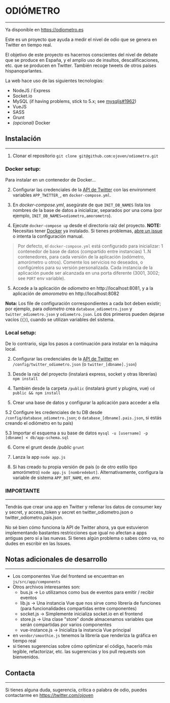# ODIÓMETRO
---

Ya disponible en https://odiometro.es

Este es un proyecto que ayuda a medir el nivel de odio que se genera en Twitter en tiempo real.

El objetivo de este proyecto es hacernos conscientes del nivel de debate que se produce en España,
y el amplio uso de insultos, descalificaciones, etc. que se producen en Twitter. También recoge tweets de otros países hispanoparlantes.

La web hace uso de las siguientes tecnologías:
* NodeJS / Express
* Socket.io
* MySQL (if having problems, stick to 5.x; see [mysqljs#1962](https://github.com/mysqljs/mysql/pull/1962))
* VueJS
* SASS
* Grunt
* *(opcional)* Docker

## Instalación
---

1. Clonar el repositorio
```git clone git@github.com:ojoven/odiometro.git```

### **Docker setup:**
Para instalar en un contenedor de Docker…

2. Configurar las credenciales de la [API de Twitter](https://developer.twitter.com/en/docs/twitter-api/getting-started/guide) con las environment variables `APP_TWITTER_`, en ``docker-compose.yml``.

3. En *docker-compose.yml*, asegúrate de que `INIT_DB_NAMES` lista los nombres de la base de datos a inicializar, separados por una coma (por ejemplo, `INIT_DB_NAMES=odiometro,amorometro`).

4. Ejecute `docker-compose up` desde el directorio raíz del proyecto.
**NOTE:** Necesitas tener [Docker](https://www.docker.com/get-started) ya instalado. Si tienes problemas, [abre un issue](https://github.com/ojoven/odiometro/issues) o intenta la configuración manual.

> Por defecto, el `docker-compose.yml` está configurado para inicializar:
> 1 contenedor de base de datos (compartido entre instancias)
> 1..N contenedores, para cada versión de la aplicación (odómetro, amorómetro u otros).
> Comente los servicios no deseados, o configúrelos para su versión personalizada.
> Cada instancia de la aplicación puede ser alcanzada en una porta diferente (3001, 3002; see `PORT` env variable).

5. Accede a la aplicación de *odiometro* en http://localhost:8081, y a la aplicación de *amorometro* en http://localhost:8082

**Nota:** Los file de configuración correspondientes a cada bot deben existir; por ejemplo, para *odiometro* crea `database_odiometro.json` y `twitter_odiometro.json` y `odiometro.json`. Los dos primeros pueden dejarse vacíos (`{}`), cuando se utilizan variables del sistema.

### **Local setup:**
De lo contrario, siga los pasos a continuación para instalar en la máquina local.

2. Configurar las credenciales de la [API de Twitter](https://developer.twitter.com/en/docs/twitter-api/getting-started/guide) en `/config/twitter_odiometro.json` (o `twitter_[dbname].json`)

3. Desde la raíz del proyecto (instalará express, socket y otras librerías)
```npm install```

4. También desde la carpeta `/public` (instalará grunt y plugins, vue)
```cd public && npm install```

5. Crear una base de datos y configurar la aplicación para acceder a ella

5.2 Configure les credenciales de tu DB desde `/config/database_odiometro.json`; o `database_[dbname].pais.json`, si estás creando el odiómetro en tu país)

5.3 Importar el esquema a su base de datos
```mysql -u [username] -p [dbname] < db/app-schema.sql```

6. Corre el grunt desde */public*
```grunt```

7. Lanza la app
```node app.js```

8. Si has creado tu propia versión de país (o de otro estilo tipo amorómetro)
```node app.js [nombredebot]```. Alternativamente, configura la variable de sistema `APP_BOT_NAME`, en *.env*.


### IMPORTANTE
---
Tendrás que crear una app en Twitter y rellenar los datos de consumer key y secret, y access_token y secret en twitter_odiometro.json o twitter_odiometro.pais.json.

No sé bien cómo funciona la API de Twitter ahora, ya que estuvieron implementando bastantes restricciones que igual no afectan a apps antiguas pero sí a las nuevas. Si tienes algún problema o sabes cómo va, no dudes en escribir en las Issues.


## Notas adicionales de desarrollo
---

* Los componentes Vue del frontend se encuentran en `js/src/app/components`
* Otros archivos interesantes son:
    * bus.js -> Lo utilizamos como bus de eventos para emitir / recibir eventos
    * lib.js -> Una instancia Vue que nos sirve como librería de funciones (para funcionalidades compartidas entre componentes)
    * socket.js -> Simplemente inicializa socket.io en el frontend
    * store.js -> Una clase "store" donde almacenamos variables que serán compartidas por varios componentes
    * vue-instance.js -> Inicializa la instancia Vue principal
* en `vendor/smoothie.js` tenemos la librería que renderiza la gráfica en tiempo real
* si tienes sugerencias sobre cómo optimizar el código, hacerlo más legible, refactorizar, etc. las sugerencias y los pull requests son bienvenidos.



## Contacta
---
Si tienes alguna duda, sugerencia, crítica o palabra de odio, puedes contactarme en https://twitter.com/ojoven
